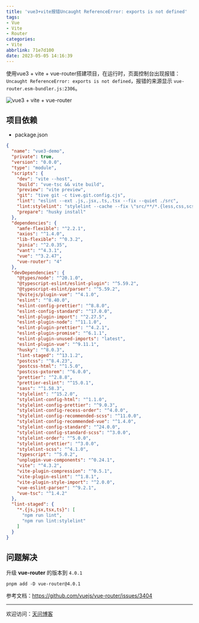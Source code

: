 ```yaml
---
title: 'vue3+vite报错Uncaught ReferenceError: exports is not defined'
tags:
- Vue
- Vite
- Router
categories:
- Vite
abbrlink: 71e7d100
date: 2023-05-05 14:16:39
---
```


使用vue3 + vite + vue-router搭建项目，在运行时，页面控制台出现报错：`Uncaught ReferenceError: exports is not defined`，报错的来源显示 `vue-router.esm-bundler.js:2306`。

![vue3 + vite + vue-router](https://tiven.cn/static/img/img-router-01-JeCRj_iQtGO4jfFUoctpg.jpg)

[//]: # (<!-- more -->)

## 项目依赖

* package.json

```json
{
  "name": "vue3-demo",
  "private": true,
  "version": "0.0.0",
  "type": "module",
  "scripts": {
    "dev": "vite --host",
    "build": "vue-tsc && vite build",
    "preview": "vite preview",
    "git": "tive git -c tive.git.config.cjs",
    "lint": "eslint --ext .js,.jsx,.ts,.tsx --fix --quiet ./src",
    "lint:stylelint": "stylelint --cache --fix \"src/**/*.{less,css,scss}\" --cache --cache-location node_modules/.cache/stylelint/",
    "prepare": "husky install"
  },
  "dependencies": {
    "amfe-flexible": "^2.2.1",
    "axios": "^1.4.0",
    "lib-flexible": "^0.3.2",
    "pinia": "^2.0.35",
    "vant": "^4.3.1",
    "vue": "^3.2.47",
    "vue-router": "4"
  },
  "devDependencies": {
    "@types/node": "^20.1.0",
    "@typescript-eslint/eslint-plugin": "^5.59.2",
    "@typescript-eslint/parser": "^5.59.2",
    "@vitejs/plugin-vue": "^4.1.0",
    "eslint": "^8.40.0",
    "eslint-config-prettier": "^8.8.0",
    "eslint-config-standard": "^17.0.0",
    "eslint-plugin-import": "^2.27.5",
    "eslint-plugin-node": "^11.1.0",
    "eslint-plugin-prettier": "^4.2.1",
    "eslint-plugin-promise": "^6.1.1",
    "eslint-plugin-unused-imports": "latest",
    "eslint-plugin-vue": "^9.11.1",
    "husky": "^8.0.3",
    "lint-staged": "^13.1.2",
    "postcss": "^8.4.23",
    "postcss-html": "^1.5.0",
    "postcss-pxtorem": "^6.0.0",
    "prettier": "^2.8.8",
    "prettier-eslint": "^15.0.1",
    "sass": "^1.58.3",
    "stylelint": "^15.2.0",
    "stylelint-config-html": "^1.1.0",
    "stylelint-config-prettier": "^9.0.3",
    "stylelint-config-recess-order": "^4.0.0",
    "stylelint-config-recommended-scss": "^11.0.0",
    "stylelint-config-recommended-vue": "^1.4.0",
    "stylelint-config-standard": "^24.0.0",
    "stylelint-config-standard-scss": "^3.0.0",
    "stylelint-order": "^5.0.0",
    "stylelint-prettier": "^3.0.0",
    "stylelint-scss": "^4.1.0",
    "typescript": "^5.0.2",
    "unplugin-vue-components": "^0.24.1",
    "vite": "^4.3.2",
    "vite-plugin-compression": "^0.5.1",
    "vite-plugin-eslint": "^1.8.1",
    "vite-plugin-style-import": "^2.0.0",
    "vue-eslint-parser": "^9.2.1",
    "vue-tsc": "^1.4.2"
  },
  "lint-staged": {
    "*.{js,jsx,tsx,ts}": [
      "npm run lint",
      "npm run lint:stylelint"
    ]
  }
}
```

## 问题解决

升级 **vue-router** 的版本到 `4.0.1`

```shell
pnpm add -D vue-router@4.0.1
```

参考文档：https://github.com/vuejs/vue-router/issues/3404

---

欢迎访问：[天问博客](https://tiven.cn/p/71e7d100/ "天问博客-专注于大前端技术")
